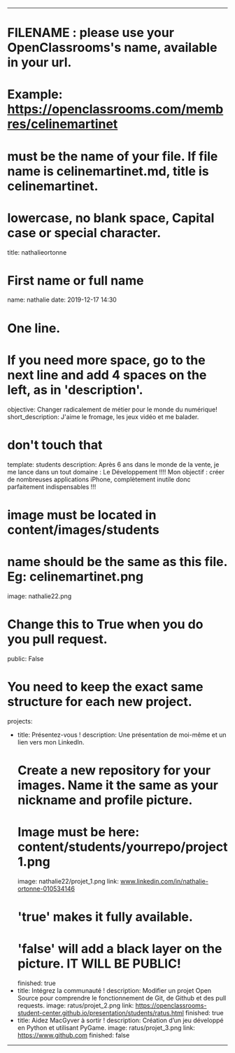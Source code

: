 ---

# FILENAME : please use your OpenClassrooms's name, available in your url.
# Example: https://openclassrooms.com/membres/celinemartinet
# must be the name of your file. If file name is celinemartinet.md, title is celinemartinet.
# lowercase, no blank space, Capital case or special character.
title: nathalieortonne

# First name or full name
name: nathalie
date: 2019-12-17 14:30

# One line.
# If you need more space, go to the next line and add 4 spaces on the left, as in 'description'.
objective: Changer radicalement de métier pour le monde du numérique!
short_description: J'aime le fromage, les jeux vidéo et me balader.

# don't touch that
template: students
description:
    Après 6 ans dans le monde de la vente, je me lance dans un tout domaine : Le Développement !!!!
    Mon objectif : créer de nombreuses applications iPhone, complètement inutile donc parfaitement indispensables !!!
    

# image must be located in content/images/students
# name should be the same as this file. Eg: celinemartinet.png
image: nathalie22.png

# Change this to True when you do you pull request.
public: False

# You need to keep the exact same structure for each new project.
projects:
  - title: Présentez-vous !
    description: Une présentation de moi-même et un lien vers mon LinkedIn.
    # Create a new repository for your images. Name it the same as your nickname and profile picture.
    # Image must be here: content/students/yourrepo/project1.png
    image: nathalie22/projet_1.png
    link: www.linkedin.com/in/nathalie-ortonne-010534146
    # 'true' makes it fully available.
    # 'false' will add a black layer on the picture. IT WILL BE PUBLIC!
    finished: true
  - title: Intégrez la communauté !
    description: Modifier un projet Open Source pour comprendre le fonctionnement de Git, de Github et des pull requests. 
    image: ratus/projet_2.png
    link: https://openclassrooms-student-center.github.io/presentation/students/ratus.html
    finished: true
  - title: Aidez MacGyver à sortir !
    description: Création d’un jeu développé en Python et utilisant PyGame.
    image: ratus/projet_3.png
    link: https://www.github.com
    finished: false
---